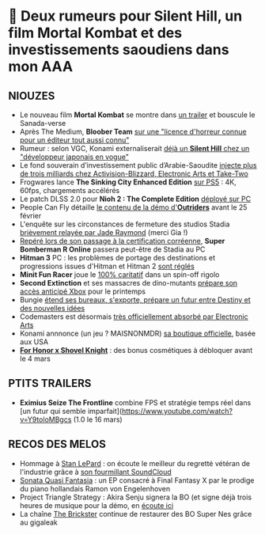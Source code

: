 # 🧃 Deux rumeurs pour Silent Hill, un film Mortal Kombat et des investissements saoudiens dans mon AAA

## NIOUZES

- Le nouveau film **Mortal Kombat** se montre dans [un trailer](https://www.youtube.com/watch?v=NYH2sLid0Zc) et bouscule le Sanada-verse
- Après The Medium, **Bloober Team** [sur une "licence d'horreur connue pour un éditeur tout aussi connu"](https://www.gamesindustry.biz/articles/2021-02-18-bloober-team-adding-action-to-its-psychological-horror-focus)
- Rumeur : selon VGC, Konami externaliserait [déjà un **Silent Hill** chez un "développeur japonais en vogue"](https://www.videogameschronicle.com/news/bloober-team-hints-it-could-be-working-on-silent-hill-but-its-not-the-only-one/)
- Le fond souverain d’investissement public d’Arabie-Saoudite [injecte plus de trois milliards chez Activision-Blizzard, Electronic Arts et Take-Two](https://www.aljazeera.com/economy/2021/2/17/saudi-wealth-fund-acquired-3-3bn-in-us-video-game-stock)
- Frogwares lance **The Sinking City Enhanced Edition** [sur PS5](https://www.youtube.com/watch?v=eOfgnxzSf3g) : 4K, 60fps, chargements accélérés
- Le patch DLSS 2.0 pour **Nioh 2 : The Complete Edition** [déployé sur PC](https://twitter.com/TeamNINJAStudio/status/1362235387716993025?ref_src=twsrc%5Etfw%7Ctwcamp%5Etweetembed%7Ctwterm%5E1362235387716993025%7Ctwgr%5E%7Ctwcon%5Es1_&ref_url=https%3A%2F%2Fgamingbolt.com%2Fnioh-2-adds-dlss-dragon-ninja-transformation-alongside-bug-fixes-in-new-update)
- People Can Fly détaille [le contenu de la démo d'**Outriders**](https://www.eurogamer.net/articles/2021-02-18-people-can-fly-details-outriders-demo-ahead-of-next-weeks-launch) avant le 25 février
- L'enquête sur les circonstances de fermeture des studios Stadia [brièvement relayée par Jade Raymond](https://twitter.com/GiaPhotoTech/status/1362395554731319296) (merci Gia !)
- [Repéré lors de son passage à la certification corréenne](https://www.grac.or.kr/Statistics/Popup/Pop_ReasonInfo.aspx?12cb4a705912e914345ce0bfa5c459eba6c813a6a053e8e5ec12581d53453bb0), **Super Bomberman R Online** passera peut-être de Stadia au PC
- **Hitman 3** PC : les problèmes de portage des destinations et progressions issues d'Hitman et Hitman 2 [sont réglés](https://www.ioi.dk/hitman-3-pc-location-importing-guide/ )
- **Minit Fun Racer** joue le [100% caritatif](https://www.ign.com/articles/the-disc-room-developers-next-game-is-a-charity-racer-set-in-the-world-of-minit ) dans un spin-off rigolo
- **Second Extinction** et ses massacres de dino-mutants [prépare son accès anticipé Xbox](https://www.youtube.com/watch?v=L_bY5q7E0KA) pour le printemps
- Bungie [étend ses bureaux, s'exporte, prépare un futur entre Destiny et des nouvelles idées](https://www.gamekult.com/actualite/nouveau-qg-expansion-de-destiny-nouvelle-licence-bungie-annonce-ses-grandes-manoeuvres-3050836221.html)
- Codemasters est désormais [très officiellement absorbé par Electronic Arts](https://www.pcgamer.com/electronic-arts-completes-the-acquisition-of-codemasters-for-dollar12-billion/ )
- Konami annnonce (un jeu ? MAISNONMDR) [sa boutique officielle](https://officialkonamishop.com/products/requiem-alucard-pillow), basée aux USA
- [**For Honor x Shovel Knight**](https://www.youtube.com/watch?v=TrjAtnNsq8k) : des bonus cosmétiques à débloquer avant le 4 mars

## PTITS TRAILERS

- **Eximius Seize The Frontline** combine FPS et stratégie temps réel dans [un futur qui semble imparfait](https://www.youtube.com/watch?v=Y9toloMBgcs  (1.0 le 16 mars)

## RECOS DES MELOS

- Hommage à [Stan LePard](https://www.jeuxvideo.com/news/1364343/le-compositeur-stan-lepard-halo-guild-wars-2-est-decede.htm) : on écoute le meilleur du regretté vétéran de l'industrie grâce à [son fourmillant SoundCloud](https://soundcloud.com/stanlepard)
- [Sonata Quasi Fantasia](https://twitter.com/OneWinged_Engel/status/1362048911947550724) : un EP consacré à Final Fantasy X par le prodige du piano hollandais Ramon von Engelenhoven
- Project Triangle Strategy : Akira Senju signera la BO (et signe déjà trois heures de musique pour la démo, en [écoute ici](https://www.youtube.com/watch?v=HaoYCxjiAU0)
- La chaîne [The Brickster](https://www.youtube.com/channel/UCdJnVvZwukFbTn56fRMBHEw) continue de restaurer des BO Super Nes grâce au gigaleak

